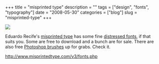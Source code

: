 +++
title = "misprinted type"
description = ""
tags = ["design", "fonts", "typography"]
date = "2008-05-30"
categories = ["blog"]
slug = "misprinted-type"
+++



  <div class="notebook-screenshot"><a href="http://www.misprintedtype.com/v3/fonts.php"><img id='bluga-thumbnail-1279' class='bluga-thumbnail large' src='http://media.konigi.com/bluga/
wt483fe437495bd_0.jpg'/></a></div><p>Eduardo Recife's <a href="http://www.misprintedtype.com/">misprinted type</a> has some fine <a href="http://www.misprintedtype.com/v3/fonts.php">distressed fonts</a>, if that suits you. Some are free to download and a bunch are for sale. There are also free <a href="http://www.misprintedtype.com/v3/goodies.php">Photoshop brushes</a> up for grabs. Check it.</p>
    
  <a href="http://www.misprintedtype.com/v3/fonts.php">http://www.misprintedtype.com/v3/fonts.php</a>
